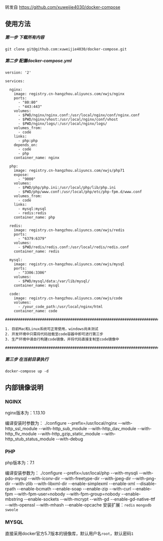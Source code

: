 转发自   https://github.com/xuweijie4030/docker-compose 


## 使用方法
##### 第一步 下载所有内容
```
git clone git@github.com:xuweijie4030/docker-compose.git
```

##### 第二步 配置docker-compose.yml
```
version: '2'

services:

  nginx:
    image: registry.cn-hangzhou.aliyuncs.com/xwjs/nginx
    ports:
      - "80:80"
      - "443:443"
    volumes:
      - $PWD/nginx/nginx.conf:/usr/local/nginx/conf/nginx.conf
      - $PWD/nginx/vhost:/usr/local/nginx/conf/vhost
      - $PWD/nginx/logs/:/usr/local/nginx/logs/
    volumes_from:
      - code
    links:
      - php:php
    depends_on:
      - code
      - php
    container_name: nginx
    
  php:
    image: registry.cn-hangzhou.aliyuncs.com/xwjs/php71
    expose:
      - "9000"
    volumes:
      - $PWD/php/php.ini:/usr/local/php/lib/php.ini
      - $PWD/php/www.conf:/usr/local/php/etc/php-fpm.d/www.conf
    volumes_from:
      - code
    links:
      - mysql:mysql
      - redis:redis
    container_name: php

  redis:
    image: registry.cn-hangzhou.aliyuncs.com/xwjs/redis
    ports:
      - "6379:6379"
    volumes:
      - $PWD/redis/redis.conf:/usr/local/redis/redis.conf
    container_name: redis

  mysql:
    image: registry.cn-hangzhou.aliyuncs.com/xwjs/mysql
    ports:
      - "3306:3306"
    volumes:
      - $PWD/mysql/data:/var/lib/mysql/
    container_name: mysql
    
  code:
    image: registry.cn-hangzhou.aliyuncs.com/xwjs/code
    volumes:
      - /your_code_path:/usr/local/nginx/html
    container_name: code
    
##########################################################################################################################################

1. 目前Mac和Linux系统可正常使用，windows尚未测试
2. 开发环境中只需将代码挂载至code容器中即可进行第三步
3. 生产环境中请自行构建code镜像，并将代码直接复制至code镜像中

##########################################################################################################################################

```
##### 第三步 在当前目录执行
```
docker-compose up -d
```

## 内部镜像说明
### NGINX
  nginx版本为：1.13.10

  编译安装时参数为：
    ./configure 
      --prefix=/usr/local/nginx 
      --with-http_ssl_module 
      --with-http_sub_module 
      --with-http_dav_module 
      --with-http_flv_module 
      --with-http_gzip_static_module 
      --with-http_stub_status_module 
      --with-debug

### PHP
  php版本为：7.1
  
  编译安装参数为：
    ./configure
      --prefix=/usr/local/php 
      --with-mysqli 
      --with-pdo-mysql 
      --with-iconv-dir 
      --with-freetype-dir 
      --with-jpeg-dir 
      --with-png-dir 
      --with-zlib 
      --with-libxml-dir 
      --enable-simplexml 
      --enable-xml 
      --disable-rpath 
      --enable-bcmath 
      --enable-soap 
      --enable-zip 
      --with-curl 
      --enable-fpm 
      --with-fpm-user=nobody 
      --with-fpm-group=nobody 
      --enable-mbstring 
      --enable-sockets 
      --with-mcrypt 
      --with-gd 
      --enable-gd-native-ttf 
      --with-openssl 
      --with-mhash 
      --enable-opcache
  安装扩展：`redis` `mongodb` `swoole`
  
 ### MYSQL
  直接采用docker官方5.7版本的镜像库，默认用户名`root`，默认密码`1`
